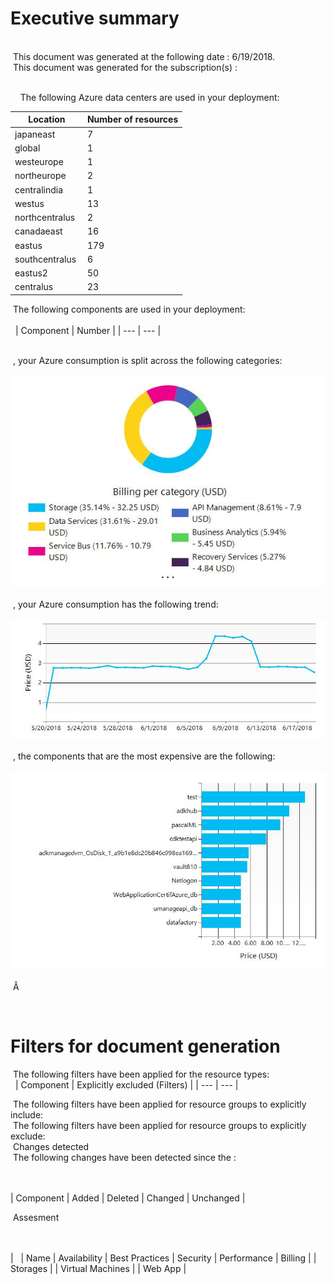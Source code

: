 # Executive summary 
  
    
 This document was generated at the following date : 6/19/2018.  
 This document was generated for the subscription(s) :  
 
  
   
 The following Azure data centers are used in your deployment:  
 
| Location | Number of resources |
| --- | --- |
| japaneast  | 7  |
| global  | 1  |
| westeurope  | 1  |
| northeurope  | 2  |
| centralindia  | 1  |
| westus  | 13  |
| northcentralus  | 2  |
| canadaeast  | 16  |
| eastus  | 179  |
| southcentralus  | 6  |
| eastus2  | 50  |
| centralus  | 23  |
  
 The following components are used in your deployment:  
    
 
| Component | Number |
| --- | --- |
  
    
 , your Azure consumption is split across the following categories:  
 ![Cloudockit](../assets/E43D8BD3FFCA4D51808B351C36CCFC4C.png)   
 , your Azure consumption has the following trend:  
 ![Cloudockit](../assets/54D6CCF3A9624FD3AB0F690A37D34596.png)   
 , the components that are the most expensive are the following:  
 ![Cloudockit](../assets/5BD6F54814B44F1CAB05DEBBF9C35C3B.png)   
 Â   
  
 
# Filters for document generation
  
 The following filters have been applied for the resource types:  
 
| Component |  Explicitly excluded (Filters) |
| --- | --- |
  
 The following filters have been applied for resource groups to explicitly include:   
 The following filters have been applied for resource groups to explicitly exclude:   
 Changes detected  
 The following changes have been detected since the :  
    
 

| Component | Added | Deleted | Changed | Unchanged |
  
 Assesment  
    
 

|   | Name | Availability | Best Practices | Security | Performance | Billing |
| Storages |
| Virtual Machines |
| Web App |
